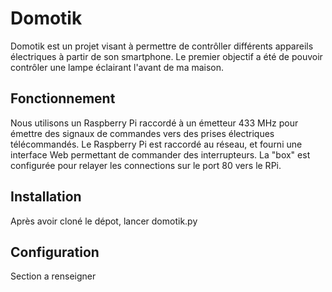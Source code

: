 Domotik
=======
Domotik est un projet visant à permettre de contrôller différents appareils électriques à partir de son smartphone. Le premier objectif a été de pouvoir contrôler une lampe éclairant l'avant de ma maison.

Fonctionnement
--------------
Nous utilisons un Raspberry Pi raccordé à un émetteur 433 MHz pour émettre des signaux de commandes vers des prises électriques télécommandés.
Le Raspberry Pi est raccordé au réseau, et fourni une interface Web permettant de commander des interrupteurs.
La "box" est configurée pour relayer les connections sur le port 80 vers le RPi.

Installation
------------
Après avoir cloné le dépot, lancer domotik.py

Configuration
-------------
Section a renseigner
